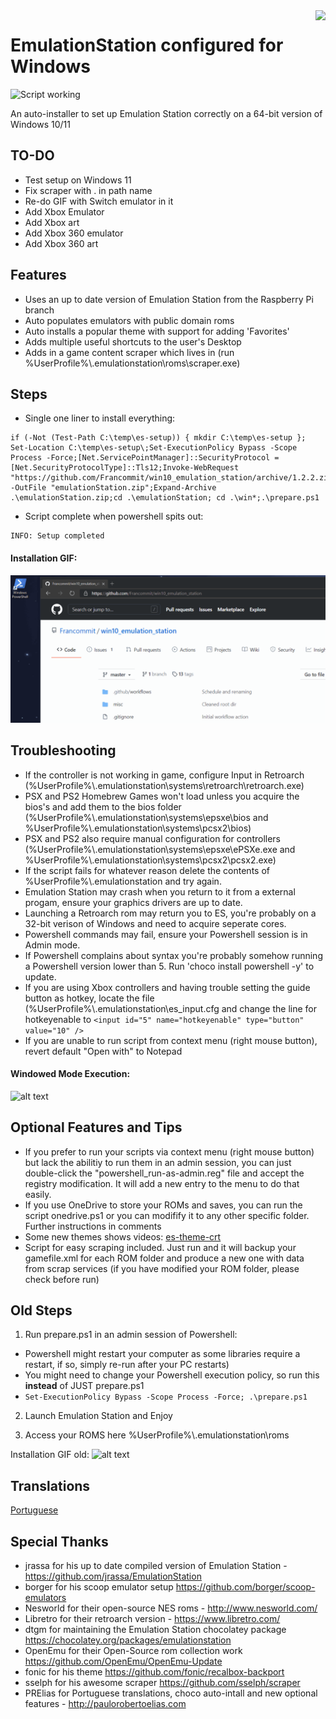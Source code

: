 <img src="icon.png" align="right" />

EmulationStation configured for Windows
======

![Script working](https://github.com/Francommit/win10_emulation_station/workflows/Build/badge.svg)

An auto-installer to set up Emulation Station correctly on a 64-bit version of Windows 10/11

TO-DO
-----
- Test setup on Windows 11
- Fix scraper with . in path name
- Re-do GIF with Switch emulator in it
- Add Xbox Emulator
- Add Xbox art
- Add Xbox 360 emulator
- Add Xbox 360 art


Features
------
- Uses an up to date version of Emulation Station from the Raspberry Pi branch
- Auto populates emulators with public domain roms
- Auto installs a popular theme with support for adding 'Favorites'
- Adds multiple useful shortcuts to the user's Desktop
- Adds in a game content scraper which lives in (run %UserProfile%\\.emulationstation\roms\scraper.exe)


Steps
------
- Single one liner to install everything:
```
if (-Not (Test-Path C:\temp\es-setup)) { mkdir C:\temp\es-setup }; Set-Location C:\temp\es-setup\;Set-ExecutionPolicy Bypass -Scope Process -Force;[Net.ServicePointManager]::SecurityProtocol = [Net.SecurityProtocolType]::Tls12;Invoke-WebRequest "https://github.com/Francommit/win10_emulation_station/archive/1.2.2.zip" -OutFile "emulationStation.zip";Expand-Archive .\emulationStation.zip;cd .\emulationStation; cd .\win*;.\prepare.ps1
```
- Script complete when powershell spits out:
```
INFO: Setup completed
```

#### Installation GIF:
![alt text](https://github.com/Francommit/github_gif_dump/blob/master/install.gif?raw=true)

Troubleshooting
------
- If the controller is not working in game, configure Input in Retroarch (%UserProfile%\\.emulationstation\systems\retroarch\retroarch.exe)
- PSX and PS2 Homebrew Games won't load unless you acquire the bios's and add them to the bios folder (%UserProfile%\\.emulationstation\systems\epsxe\bios and %UserProfile%\\.emulationstation\systems\pcsx2\bios)
- PSX and PS2 also require manual configuration for controllers (%UserProfile%\\.emulationstation\systems\epsxe\ePSXe.exe and %UserProfile%\\.emulationstation\systems\pcsx2\pcsx2.exe)
- If the script fails for whatever reason delete the contents of %UserProfile%\\.emulationstation and try again.
- Emulation Station may crash when you return to it from a external progam, ensure your graphics drivers are up to date.
- Launching a Retroarch rom may return you to ES, you're probably on a 32-bit verison of Windows and need to acquire seperate cores.
- Powershell commands may fail, ensure your Powershell session is in Admin mode.
- If Powershell complains about syntax you're probably somehow running a Powershell version lower than 5. Run 'choco install powershell -y' to update.
- If you are using Xbox controllers and having trouble setting the guide button as hotkey, locate the file (%UserProfile%\\.emulationstation\es_input.cfg and change the line for hotkeyenable to ```<input id="5" name="hotkeyenable" type="button" value="10" />```
- If you are unable to run script from context menu (right mouse button), revert default "Open with" to Notepad

#### Windowed Mode Execution:
![alt text](https://github.com/Francommit/github_gif_dump/blob/master/es_windowed.gif?raw=true)

Optional Features and Tips
------
- If you prefer to run your scripts via context menu (right mouse button) but lack the abilitiy to run them in an admin session, you can just double-click the "powershell_run-as-admin.reg" file and accept the registry modification. It will add a new entry to the menu to do that easily.
- If you use OneDrive to store your ROMs and saves, you can run the script onedrive.ps1 or you can modifify it to any other specific folder. Further instructions in comments
- Some new themes shows videos: [es-theme-crt](https://github.com/PRElias/es-theme-crt)
- Script for easy scraping included. Just run and it will backup your gamefile.xml for each ROM folder and produce a new one with data from scrap services (if you have modified your ROM folder, please check before run)

Old Steps
------
1. Run prepare.ps1 in an admin session of Powershell:
- Powershell might restart your computer as some libraries require a restart, if so, simply re-run after your PC restarts)
- You might need to change your Powershell execution policy, so run this __instead__ of JUST prepare.ps1
- ``Set-ExecutionPolicy Bypass -Scope Process -Force; .\prepare.ps1``

2. Launch Emulation Station and Enjoy

3. Access your ROMS here %UserProfile%\\.emulationstation\roms

Installation GIF old:
![alt text](https://github.com/Francommit/github_gif_dump/blob/master/installation-instructions.gif?raw=true)


Translations
------
[Portuguese](https://github.com/Francommit/win10_emulation_station/blob/master/misc/translations/README.pt-br.md)

Special Thanks
------
- jrassa for his up to date compiled version of Emulation Station - https://github.com/jrassa/EmulationStation
- borger for his scoop emulator setup https://github.com/borger/scoop-emulators
- Nesworld for their open-source NES roms - http://www.nesworld.com/
- Libretro for their retroarch version - https://www.libretro.com/
- dtgm for maintaining the Emulation Station chocolatey package https://chocolatey.org/packages/emulationstation
- OpenEmu for their Open-Source rom collection work https://github.com/OpenEmu/OpenEmu-Update
- fonic for his theme https://github.com/fonic/recalbox-backport
- sselph for his awesome scraper https://github.com/sselph/scraper
- PRElias for Portuguese translations, choco auto-intall and new optional features - http://paulorobertoelias.com
